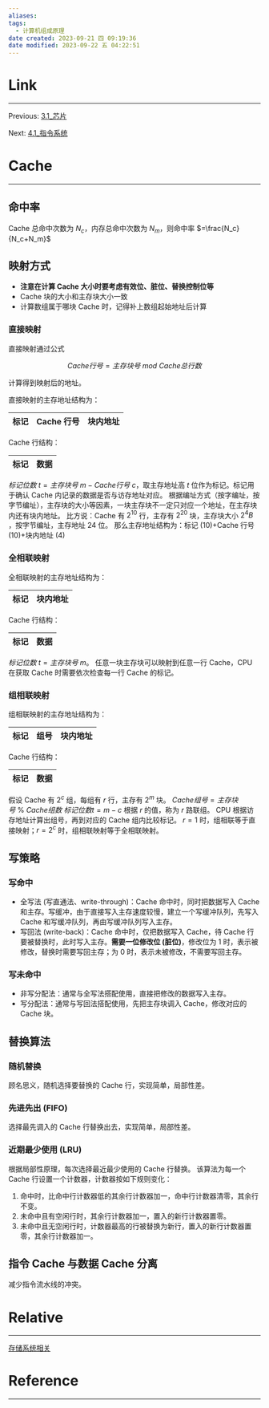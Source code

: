 ```yaml
---
aliases: 
tags:
  - 计算机组成原理
date created: 2023-09-21 四 09:19:36
date modified: 2023-09-22 五 04:22:51
---
```


# Link

---

Previous: [3.1_芯片](3.1_芯片.md)

Next: [4.1_指令系统](4.1_指令系统.md)

# Cache

---

## 命中率

Cache 总命中次数为 $N_c$，内存总命中次数为 $N_m$，则命中率 $=\frac{N_c}{N_c+N_m}$

## 映射方式

- **注意在计算 Cache 大小时要考虑有效位、脏位、替换控制位等**
- Cache 块的大小和主存块大小一致
- 计算数组属于哪块 Cache 时，记得补上数组起始地址后计算

### 直接映射

直接映射通过公式

$$
Cache行号=主存块号~mod~Cache总行数
$$

计算得到映射后的地址。

直接映射的主存地址结构为：

| 标记 | Cache 行号 | 块内地址 |
| ---- | ---------- | -------- |

Cache 行结构：

| 标记 | 数据 |
| ---- | ---- |

$标记位数~t = 主存块号~m - Cache行号~c$，取主存地址高 $t$ 位作为标记。标记用于确认 Cache 内记录的数据是否与访存地址对应。
根据编址方式（按字编址，按字节编址），主存块的大小等因素，一块主存块不一定只对应一个地址，在主存块内还有块内地址。
比方说：Cache 有 $2^{10}$ 行，主存有 $2^{20}$ 块，主存块大小 $2^4B$ ，按字节编址，主存地址 24 位。
那么主存地址结构为：标记 ($10$)+Cache 行号 ($10$)+块内地址 ($4$)

### 全相联映射

全相联映射的主存地址结构为：

| 标记 | 块内地址 |
| ---- | -------- |

Cache 行结构：

| 标记 | 数据 |
| ---- | ---- |

$标记位数~t = 主存块号~m$。
任意一块主存块可以映射到任意一行 Cache，CPU 在获取 Cache 时需要依次检查每一行 Cache 的标记。

### 组相联映射

组相联映射的主存地址结构为：

| 标记 | 组号 | 块内地址 |
| ---- | ---- | -------- |

Cache 行结构：

| 标记 | 数据 |
| ---- | ---- |

假设 Cache 有 $2^c$ 组，每组有 $r$ 行，主存有 $2^m$ 块。
$Cache 组号 = 主存块号 ~\%~ Cache组数$
$标记位数 t = m - c$
根据 $r$ 的值，称为 $r$ 路联组。
CPU 根据访存地址计算出组号，再到对应的 Cache 组内比较标记。
$r=1$ 时，组相联等于直接映射；$r=2^c$ 时，组相联映射等于全相联映射。

## 写策略

### 写命中

- 全写法 (写直通法、write-through)：Cache 命中时，同时把数据写入 Cache 和主存。写缓冲，由于直接写入主存速度较慢，建立一个写缓冲队列，先写入 Cache 和写缓冲队列，再由写缓冲队列写入主存。
- 写回法 (write-back)：Cache 命中时，仅把数据写入 Cache，待 Cache 行要被替换时，此时写入主存。**需要一位修改位 (脏位)**，修改位为 1 时，表示被修改，替换时需要写回主存；为 0 时，表示未被修改，不需要写回主存。

### 写未命中

- 非写分配法：通常与全写法搭配使用，直接把修改的数据写入主存。
- 写分配法：通常与写回法搭配使用，先把主存块调入 Cache，修改对应的 Cache 块。

## 替换算法

### 随机替换

顾名思义，随机选择要替换的 Cache 行，实现简单，局部性差。

### 先进先出 (FIFO)

选择最先调入的 Cache 行替换出去，实现简单，局部性差。

### 近期最少使用 (LRU)

根据局部性原理，每次选择最近最少使用的 Cache 行替换。
该算法为每一个 Cache 行设置一个计数器，计数器按如下规则变化：

1. 命中时，比命中行计数器低的其余行计数器加一，命中行计数器清零，其余行不变。
2. 未命中且有空闲行时，其余行计数器加一，置入的新行计数器置零。
3. 未命中且无空闲行时，计数器最高的行被替换为新行，置入的新行计数器置零，其余行计数器加一。

## 指令 Cache 与数据 Cache 分离

减少指令流水线的冲突。

# Relative

---

[存储系统相关](存储系统相关.md)

# Reference

---
